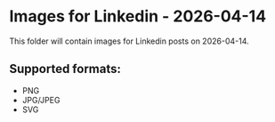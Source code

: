 # Images for Linkedin - 2026-04-14

This folder will contain images for Linkedin posts on 2026-04-14.

## Supported formats:
- PNG
- JPG/JPEG
- SVG
